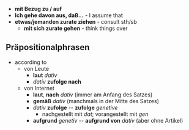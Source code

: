 - **mit Bezug zu / auf**
- **Ich gehe davon aus, daß...** - I assume that
- **etwas/jemanden zurate ziehen** - consult sth/sb
	- **mit sich zurate gehen** - think things over


## Präpositionalphrasen
- according to
	- von Leute
		- **laut** *dativ*
		- *dativ* **zufolge nach**
	- von Internet
		- **laut**, **nach** *dativ* (immer am Anfang des Satzes)
		- **gemäß** *dativ* (manchmals in der Mitte des Satzes)
		- *dativ* **zufolge** -- **zufolge** *genetive* 
			- nachgestellt mit *dat*; vorangestellt mit *gen*
		- **aufgrund** *genetiv* -- **aufgrund von** *dativ* (aber ohne Artikel)